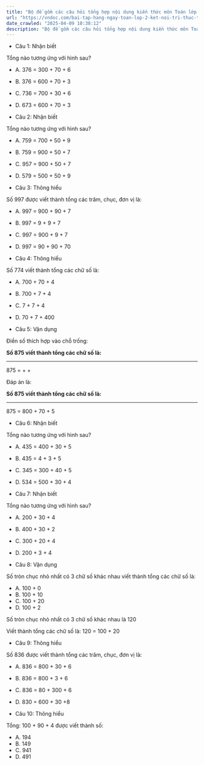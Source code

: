 ```yaml
---
title: "Bộ đề gồm các câu hỏi tổng hợp nội dung kiến thức môn Toán lớp 2 đã học ở Tuần 26 trong chương trình Toán lớp 2 Tập 2 Kết nối tri thức, giúp các em ôn tập và luyện giải các dạng bài tập Toán lớp 2. Mời các em cùng luyện tập."
url: "https://vndoc.com/bai-tap-hang-ngay-toan-lop-2-ket-noi-tri-thuc-tuan-26-thu-2-338661"
date_crawled: "2025-04-09 10:38:12"
description: "Bộ đề gồm các câu hỏi tổng hợp nội dung kiến thức môn Toán lớp 2 đã học ở Tuần 26 trong chương trình Toán lớp 2 Tập 2 Kết nối tri thức, giúp các em ôn tập và luyện giải các dạng bài tập Toán lớp 2. Mời các em cùng luyện tập."
---
```


* Câu 1:  Nhận biết

Tổng nào tương ứng với hình sau?

  * A. 376 = 300 + 70 + 6 
  * B. 376 = 600 + 70 + 3 
  * C. 736 = 700 + 30 + 6 
  * D. 673 = 600 + 70 + 3 



* Câu 2:  Nhận biết

Tổng nào tương ứng với hình sau?

  * A. 759 = 700 + 50 + 9 
  * B. 759 = 900 + 50 + 7 
  * C. 957 = 900 + 50 + 7 
  * D. 579 = 500 + 50 + 9 



* Câu 3:  Thông hiểu

Số 997 được viết thành tổng các trăm, chục, đơn vị là:

  * A. 997 = 900 + 90 + 7 
  * B. 997 = 9 + 9 + 7 
  * C. 997 = 900 + 9 + 7 
  * D. 997 = 90 + 90 + 70 



* Câu 4:  Thông hiểu

Số 774 viết thành tổng các chữ số là:

  * A. 700 + 70 + 4 
  * B. 700 + 7 + 4 
  * C. 7 + 7 + 4 
  * D. 70 + 7 + 400 



* Câu 5:  Vận dụng

Điền số thích hợp vào chỗ trống:

**Số 875 viết thành tổng các chữ số là:**

****

875 = \+  \+ 

Đáp án là:

**Số 875 viết thành tổng các chữ số là:**

****

875 = 800 \+ 70 \+ 5

* Câu 6:  Nhận biết

Tổng nào tương ứng với hình sau?

  * A. 435 = 400 + 30 + 5 
  * B. 435 = 4 + 3 + 5 
  * C. 345 = 300 + 40 + 5 
  * D. 534 = 500 + 30 + 4 



* Câu 7:  Nhận biết

Tổng nào tương ứng với hình sau?

  * A. 200 + 30 + 4 
  * B. 400 + 30 + 2 
  * C. 300 + 20 + 4 
  * D. 200 + 3 + 4 



* Câu 8:  Vận dụng

Số tròn chục nhỏ nhất có 3 chữ số khác nhau viết thành tổng các chữ số là:

  * A. 100 + 0 
  * B. 100 + 10 
  * C. 100 + 20 
  * D. 100 + 2 



Số tròn chục nhỏ nhất có 3 chữ số khác nhau là 120

Viết thành tổng các chữ số là: 120 = 100 + 20

* Câu 9:  Thông hiểu

Số 836 được viết thành tổng các trăm, chục, đơn vị là:

  * A. 836 = 800 + 30 + 6 
  * B. 836 = 800 + 3 + 6 
  * C. 836 = 80 + 300 + 6 
  * D. 830 = 600 + 30 +8 



* Câu 10:  Thông hiểu

Tổng: 100 + 90 + 4 được viết thành số:

  * A. 194 
  * B. 149 
  * C. 941 
  * D. 491 


